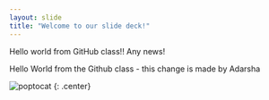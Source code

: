 ```yaml
---
layout: slide
title: "Welcome to our slide deck!"
---
```


Hello world from GitHub class!!
Any news!

Hello World from the Github class - this change is made by Adarsha

![poptocat](https://octodex.github.com/images/poptocat.png)
{: .center}
